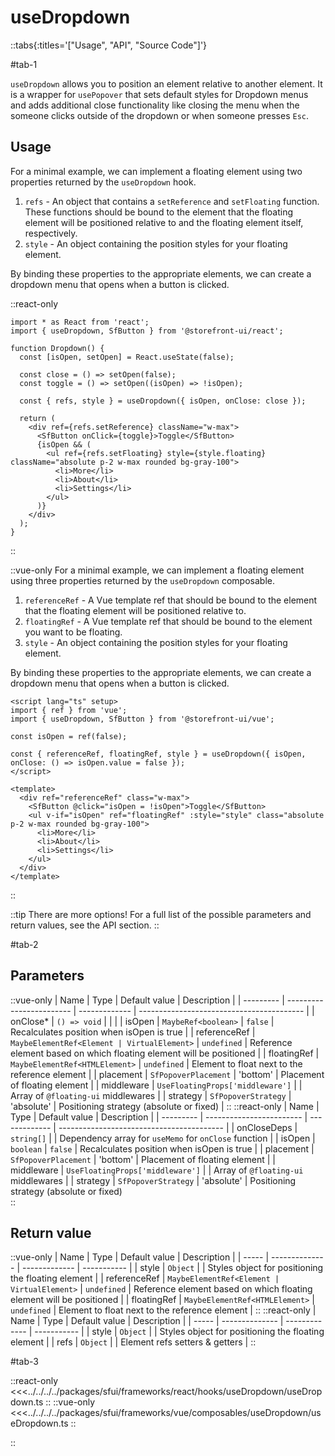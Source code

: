 # useDropdown

::tabs{:titles='["Usage", "API", "Source Code"]'}

#tab-1

`useDropdown` allows you to position an element relative to another element. It is a wrapper for `usePopover` that sets default styles for Dropdown menus and adds additional close functionality like closing the menu when the someone clicks outside of the dropdown or when someone presses `Esc`.

## Usage

For a minimal example, we can implement a floating element using two properties returned by the `useDropdown` hook.

1. `refs` - An object that contains a `setReference` and `setFloating` function. These functions should be bound to the element that the floating element will be positioned relative to and the floating element itself, respectively.
2. `style` - An object containing the position styles for your floating element.

By binding these properties to the appropriate elements, we can create a dropdown menu that opens when a button is clicked.

::react-only
```tsx
import * as React from 'react';
import { useDropdown, SfButton } from '@storefront-ui/react';

function Dropdown() {
  const [isOpen, setOpen] = React.useState(false);

  const close = () => setOpen(false);
  const toggle = () => setOpen((isOpen) => !isOpen);

  const { refs, style } = useDropdown({ isOpen, onClose: close });

  return (
    <div ref={refs.setReference} className="w-max">
      <SfButton onClick={toggle}>Toggle</SfButton>
      {isOpen && (
        <ul ref={refs.setFloating} style={style.floating} className="absolute p-2 w-max rounded bg-gray-100">
          <li>More</li>
          <li>About</li>
          <li>Settings</li>
        </ul>
      )}
    </div>
  );
}
```
::

::vue-only
For a minimal example, we can implement a floating element using three properties returned by the `useDropdown` composable.

1. `referenceRef` - A Vue template ref that should be bound to the element that the floating element will be positioned relative to.
2. `floatingRef` - A Vue template ref that should be bound to the element you want to be floating.
3. `style` - An object containing the position styles for your floating element.

By binding these properties to the appropriate elements, we can create a dropdown menu that opens when a button is clicked.

```vue
<script lang="ts" setup>
import { ref } from 'vue';
import { useDropdown, SfButton } from '@storefront-ui/vue';

const isOpen = ref(false);

const { referenceRef, floatingRef, style } = useDropdown({ isOpen, onClose: () => isOpen.value = false });
</script>

<template>
  <div ref="referenceRef" class="w-max">
    <SfButton @click="isOpen = !isOpen">Toggle</SfButton>
    <ul v-if="isOpen" ref="floatingRef" :style="style" class="absolute p-2 w-max rounded bg-gray-100">
      <li>More</li>
      <li>About</li>
      <li>Settings</li>
    </ul>
  </div>
</template>
```
::

::tip There are more options!
For a full list of the possible parameters and return values, see the API section.
::

#tab-2

## Parameters

::vue-only
| Name      | Type                     | Default value | Description                               |
| --------- | ------------------------ | ------------- | ----------------------------------------- |
| onClose\* | `() => void`             |               |                                           |
| isOpen  | `MaybeRef<boolean>`                |  `false`             | Recalculates position when isOpen is true |
| referenceRef  | `MaybeElementRef<Element | VirtualElement>` | `undefined`              | Reference element based on which floating element will be positioned  |
| floatingRef  | `MaybeElementRef<HTMLElement>` | `undefined`              | Element to float next to the reference element  |
| placement | `SfPopoverPlacement`    | 'bottom'      | Placement of floating element              |
| middleware    | `UseFloatingProps['middleware']`                 |              | Array of `@floating-ui` middlewares |
| strategy | `SfPopoverStrategy`    | 'absolute'      | Positioning strategy (absolute or fixed)              |
::
::react-only
| Name      | Type                     | Default value | Description                               |
| --------- | ------------------------ | ------------- | ----------------------------------------- |
| onCloseDeps | `string[]`             |               | Dependency array for `useMemo` for `onClose` function |
| isOpen  | `boolean`                |  `false`             | Recalculates position when isOpen is true |
| placement | `SfPopoverPlacement`    | 'bottom'      | Placement of floating element              |
| middleware    | `UseFloatingProps['middleware']`                 |              | Array of `@floating-ui` middlewares |
| strategy | `SfPopoverStrategy`    | 'absolute'      | Positioning strategy (absolute or fixed)             
::


## Return value

::vue-only
| Name  | Type           | Default value | Description |
| ----- | -------------- | ------------- | ----------- |
| style | `Object` |               | Styles object for positioning the floating element            |
| referenceRef  | `MaybeElementRef<Element | VirtualElement>` | `undefined`              | Reference element based on which floating element will be positioned  |
| floatingRef  | `MaybeElementRef<HTMLElement>` | `undefined`              | Element to float next to the reference element  |
::
::react-only
| Name  | Type           | Default value | Description |
| ----- | -------------- | ------------- | ----------- |
| style | `Object` |               | Styles object for positioning the floating element            |
| refs  | `Object`   |               | Element refs setters & getters            |
::



#tab-3


::react-only
<<<../../../../packages/sfui/frameworks/react/hooks/useDropdown/useDropdown.ts
::
::vue-only
<<<../../../../packages/sfui/frameworks/vue/composables/useDropdown/useDropdown.ts
::


::
